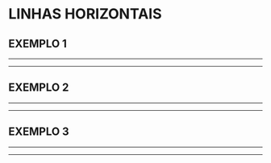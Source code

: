 # LINHAS HORIZONTAIS

## EXEMPLO 1

***
---

## EXEMPLO 2

* * * 

- - -

## EXEMPLO 3

**************************
--------------------------